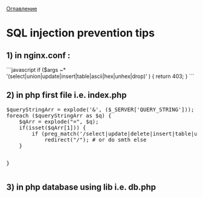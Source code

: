 
<a href="https://github.com/mnesina/cookbook/blob/master/README.md">Оглавление</a>
<h1>SQL injection prevention tips</h1>
<h2>1) in nginx.conf :</h2>
```javascript
if ($args ~* '(select|union|update|insert|table|ascii|hex|unhex|drop)' ) { return 403; }
```
<h2>2) in php first file i.e. index.php</h2>
<pre>
$queryStringArr = explode('&', ($_SERVER['QUERY_STRING']));
foreach ($queryStringArr as $q) {
    $qArr = explode("=", $q);
    if(isset($qArr[1])) {
        if (preg_match('/select|update|delete|insert|table|union|join|hex|unhex|drop/i',$qArr[1]))
            redirect("/"); # or do smth else
    }

}
</pre>
<h2>3) in php database using lib i.e. db.php</h2> 
